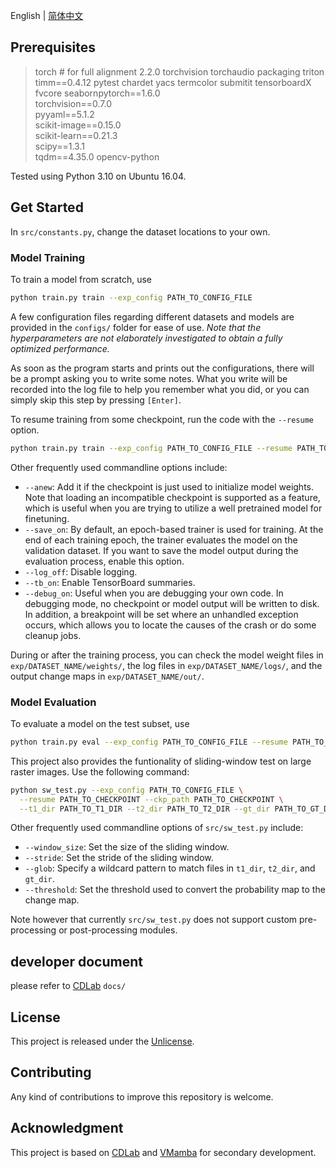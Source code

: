 
English | [简体中文](../VMIFNet/README_zh-CN.md)

## Prerequisites

> torch # for full alignment 2.2.0
  torchvision
  torchaudio
  packaging
  triton
  timm==0.4.12
  pytest 
  chardet 
  yacs 
  termcolor
  submitit 
  tensorboardX
  fvcore
  seabornpytorch==1.6.0  
  torchvision==0.7.0  
  pyyaml==5.1.2  
  scikit-image==0.15.0  
  scikit-learn==0.21.3  
  scipy==1.3.1  
  tqdm==4.35.0
  opencv-python

Tested using Python 3.10 on Ubuntu 16.04.

## Get Started

In `src/constants.py`, change the dataset locations to your own.

### Model Training

To train a model from scratch, use

```bash
python train.py train --exp_config PATH_TO_CONFIG_FILE
```

A few configuration files regarding different datasets and models are provided in the `configs/` folder for ease of use. *Note that the hyperparameters are not elaborately investigated to obtain a fully optimized performance.*

As soon as the program starts and prints out the configurations, there will be a prompt asking you to write some notes. What you write will be recorded into the log file to help you remember what you did, or you can simply skip this step by pressing `[Enter]`.

To resume training from some checkpoint, run the code with the `--resume` option.

```bash
python train.py train --exp_config PATH_TO_CONFIG_FILE --resume PATH_TO_CHECKPOINT
```

Other frequently used commandline options include:

- `--anew`: Add it if the checkpoint is just used to initialize model weights. Note that loading an incompatible checkpoint is supported as a feature, which is useful when you are trying to utilize a well pretrained model for finetuning.
- `--save_on`: By default, an epoch-based trainer is used for training. At the end of each training epoch, the trainer evaluates the model on the validation dataset. If you want to save the model output during the evaluation process, enable this option.
- `--log_off`: Disable logging.
- `--tb_on`: Enable TensorBoard summaries.
- `--debug_on`: Useful when you are debugging your own code. In debugging mode, no checkpoint or model output will be written to disk. In addition, a breakpoint will be set where an unhandled exception occurs, which allows you to locate the causes of the crash or do some cleanup jobs.

During or after the training process, you can check the model weight files in `exp/DATASET_NAME/weights/`, the log files in `exp/DATASET_NAME/logs/`, and the output change maps in `exp/DATASET_NAME/out/`.

### Model Evaluation

To evaluate a model on the test subset, use

```bash
python train.py eval --exp_config PATH_TO_CONFIG_FILE --resume PATH_TO_CHECKPOINT --save_on --subset test
```

This project also provides the funtionality of sliding-window test on large raster images. Use the following command:

```bash
python sw_test.py --exp_config PATH_TO_CONFIG_FILE \
  --resume PATH_TO_CHECKPOINT --ckp_path PATH_TO_CHECKPOINT \
  --t1_dir PATH_TO_T1_DIR --t2_dir PATH_TO_T2_DIR --gt_dir PATH_TO_GT_DIR
```

Other frequently used commandline options of `src/sw_test.py` include:
- `--window_size`: Set the size of the sliding window.
- `--stride`: Set the stride of the sliding window.
- `--glob`: Specify a wildcard pattern to match files in `t1_dir`, `t2_dir`, and `gt_dir`.
- `--threshold`: Set the threshold used to convert the probability map to the change map.

Note however that currently `src/sw_test.py` does not support custom pre-processing or post-processing modules.

## developer document

please refer to [CDLab](https://github.com/Bobholamovic/CDLab) `docs/`

## License

This project is released under the [Unlicense](/LICENSE).

## Contributing

Any kind of contributions to improve this repository is welcome.

## Acknowledgment

This project is based on [CDLab](https://github.com/Bobholamovic/CDLab) and [VMamba](https://github.com/MzeroMiko/VMamba) for secondary development.
